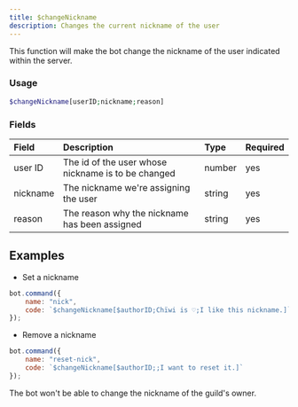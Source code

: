 ```yaml
---
title: $changeNickname
description: Changes the current nickname of the user
---
```


This function will make the bot change the nickname of the user indicated within the server.

### Usage 
```php
$changeNickname[userID;nickname;reason]
```

### Fields

| Field | Description | Type | Required |
| :--- | :--- | :--- | :--- |
| user ID | The id of the user whose nickname is to be changed | number | yes |
| nickname | The nickname we're assigning the user | string | yes |
|reason|The reason why the nickname has been assigned|string|yes|

## Examples

- Set a nickname

```javascript
bot.command({
    name: "nick",
    code: `$changeNickname[$authorID;Chïwi is ♡;I like this nickname.]`
});
```

- Remove a nickname

```javascript
bot.command({
    name: "reset-nick",
    code: `$changeNickname[$authorID;;I want to reset it.]`
});
```

 
The bot won't be able to change the nickname of the guild's owner.
 

